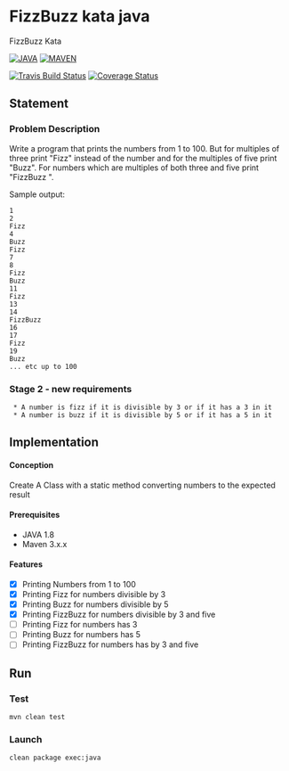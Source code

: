 # FizzBuzz kata java
FizzBuzz Kata

[![JAVA][java-badge]][java]
[![MAVEN][maven-badge]][maven]

[![Travis Build Status][build-badge]][build]
[![Coverage Status][coverage-badge]][coverage]

## Statement

### Problem Description

Write a program that prints the numbers from 1 to 100. But for multiples
of three print "Fizz" instead of the number and for the multiples of
five print "Buzz". For numbers which are multiples of both three and
five print "FizzBuzz ".

Sample output:

    1
    2
    Fizz
    4
    Buzz
    Fizz
    7
    8
    Fizz
    Buzz
    11
    Fizz
    13
    14
    FizzBuzz
    16
    17
    Fizz
    19
    Buzz
    ... etc up to 100

### Stage 2 - new requirements

     * A number is fizz if it is divisible by 3 or if it has a 3 in it
     * A number is buzz if it is divisible by 5 or if it has a 5 in it

## Implementation

#### Conception

Create A Class with a static method converting numbers to the expected result

#### Prerequisites

- JAVA 1.8
- Maven 3.x.x

#### Features

- [x] Printing Numbers from 1 to 100
- [x] Printing Fizz for numbers divisible by 3
- [x] Printing Buzz for numbers divisible by 5
- [x] Printing FizzBuzz for numbers divisible by 3 and five
- [ ] Printing Fizz for numbers has 3
- [ ] Printing Buzz for numbers has 5
- [ ] Printing FizzBuzz for numbers has by 3 and five

## Run

### Test
    mvn clean test

### Launch
    clean package exec:java


[java-badge]: https://img.shields.io/badge/java-v1.8-red.svg
[java]: https://www.java.com/fr/download/
[maven-badge]: https://img.shields.io/badge/maven-v3.8.0-orange.svg
[maven]: https://maven.apache.org
[build-badge]: https://travis-ci.org/segtio/fizzbuzz-kata-java.svg?branch=master
[build]: https://travis-ci.org/segtio/fizzbuzz-kata-java
[coverage-badge]: https://coveralls.io/repos/github/segtio/fizzbuzz-kata-java/badge.svg?branch=master
[coverage]: https://coveralls.io/github/segtio/fizzbuzz-kata-java?branch=master